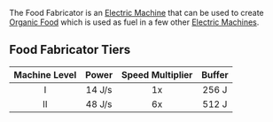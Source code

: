 The Food Fabricator is an [Electric Machine](https://github.com/Slimefun/Slimefun4/wiki/Electric-Machines) that can be used to create [Organic Food](https://github.com/Slimefun/Slimefun4/wiki/Miscellaneous-Items) which is used as fuel in a few other [Electric Machines](https://github.com/Slimefun/Slimefun4/wiki/Electric-Machines).

## Food Fabricator Tiers

| Machine Level | Power  | Speed Multiplier  | Buffer |
| :-----------: | :----: | :---------------: | :----: |
| I             | 14 J/s | 1x                | 256 J  |
| II            | 48 J/s | 6x                | 512 J  |
